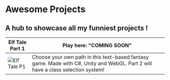 # Awesome Projects


## A hub to showcase all my funniest projects !






Elf Tale Part 1 | Play here: "COMING SOON"
------------ | ------------- 
![Elf Tale P1](/img/elftale1.gif) | Choose your own path in this text-based fantasy game. Made with C#, Unity and WebGL. Part 2 will have a class selection system! 




